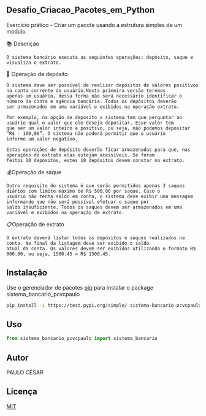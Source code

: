 ## Desafio_Criacao_Pacotes_em_Python
Exercício prático - Criar um pacote usando a estrutura simples de um módulo.

📚 Descrição

    O sistema bancário executa as seguintes operações: depósito, saque e visualiza o extrato.

🤌 Operação de depósito

    O sistema deve ser possível de realizar depósitos de valores positivos na conta corrente do usuário.Nesta primeira versão teremos
    apenas um usuário, dessa forma não será necessário identificar o número da conta e agência bancária. Todos os depósitos deverão 
    ser armazenados em uma variável e exibidos na operação extrato.

    Por exemplo, na opção de depósito o sistema tem que perguntar ao usuário qual o valor que ele deseja depositar. Esse valor tem 
    que ser um valor inteiro e positivo, ou seja, não podemos depositar “R$ - 100,00”. O sistema não poderá permitir que o usuário
    informe um valor negativo.

    Estas operações de depósito deverão ficar armazenadas para que, nas operações de extrato elas estejam acessíveis. Se foram 
    feitos 10 depósitos, estes 10 depósitos devem constar no extrato.

💰Operação de saque

    Outro requisito do sistema é que serão permitidos apenas 3 saques diários com limite máximo de R$ 500,00 por saque. Caso o 
    usuário não tenha saldo em conta, o sistema deve exibir uma mensagem informando que não será possível efetuar o saque por 
    saldo insuficiente. Todos os saques devem ser armazenados em uma variável e exibidos na operação de extrato.

📋Operação de extrato

    O extrato deverá listar todos os depósitos e saques realizados na conta. No final da listagem deve ser exibido o saldo 
    atual da conta. Os valores devem ser exibidos utilizando o formato R$ 000.00, ou seja, 1500.45 = R$ 1500.45.



## Instalação
Use o gerenciador de pacotes [pip](https://pip.pypa.io/en/stable/) para instalar o package sistema_bancario_pcvcpaulo

``` bash
pip install -i https://test.pypi.org/simple/ sistema-bancario-pcvcpaulo==0.0.4
```

## Uso

``` python
from sistema_bancario_pcvcpaulo import sistema_bancario

```

## Autor
PAULO CÉSAR

## Licença
[MIT](https://choosealicense.com/licenses/mit/)

